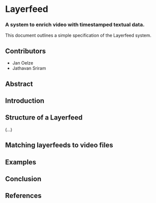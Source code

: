 # Layerfeed
### A system to enrich video with timestamped textual data.

This document outlines a simple specification of the Layerfeed system.

## Contributors

- Jan Oelze
- Jathavan Sriram

## Abstract
## Introduction
## Structure of a Layerfeed
(...)
## Matching layerfeeds to video files
## Examples
## Conclusion
## References
